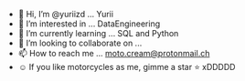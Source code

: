 - 👋 Hi, I’m @yuriizd ... Yurii
- 👀 I’m interested in ... DataEngineering
- 🌱 I’m currently learning ... SQL and Python
- 💞️ I’m looking to collaborate on ...
- 📫 How to reach me ... moto.cream@protonmail.ch
- :relaxed: If you like motorcycles as me, gimme a star :star: xDDDDD




<!---
yuriizd/yuriizd is a ✨ special ✨ repository because its `README.md` (this file) appears on your GitHub profile.
You can click the Preview link to take a look at your changes.
--->
